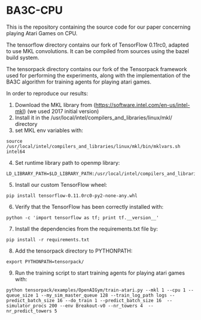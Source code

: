 # BA3C-CPU

This is the repository containing the source code for our paper concerning playing Atari Games on CPU.

The tensorflow directory contains our fork of TensorFlow 0.11rc0, adapted to use MKL convolutions. It can be compiled from sources using the bazel build system.

The tensorpack directory contains our fork of the Tensorpack framework used for performing the experiments, along with the implementation of the BA3C algorithm for training agents for playing atari games.

In order to reproduce our results:

1. Download the MKL library from (https://software.intel.com/en-us/intel-mkl) (we used 2017 initial version)
2. Install it in the /usr/local/intel/compilers_and_libraries/linux/mkl/ directory
3. set MKL env variables with:
```
source /usr/local/intel/compilers_and_libraries/linux/mkl/bin/mklvars.sh intel64
```
4. Set runtime library path to openmp library:
```
LD_LIBRARY_PATH=$LD_LIBRARY_PATH:/usr/local/intel/compilers_and_libraries_2017.0.098/linux/compiler/lib/intel64_lin/
```
5. Install our custom TensorFlow wheel:
```
pip install tensorflow-0.11.0rc0-py2-none-any.whl
```
6. Verify that the TensorFlow has been correctly installed with: 
```
python -c 'import tensorflow as tf; print tf.__version__'
```
7. Install the dependencies from the requirements.txt file by:
```
pip install -r requirements.txt
```
8. Add the tensorpack directory to PYTHONPATH:
```
export PYTHONPATH=tensorpack/
```
9. Run the training script to start training agents for playing atari games with:
```
python tensorpack/examples/OpenAIGym/train-atari.py --mkl 1 --cpu 1 --queue_size 1 --my_sim_master_queue 128 --train_log_path logs --predict_batch_size 16 --do_train 1 --predict_batch_size 16  --simulator_procs 200 --env Breakout-v0 --nr_towers 4  --nr_predict_towers 5
```
